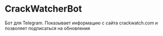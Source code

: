 # CrackWatcherBot
Бот для Telegram. Показывает информацию с сайта crackwatch.com и позволяет подписаться на обновления
